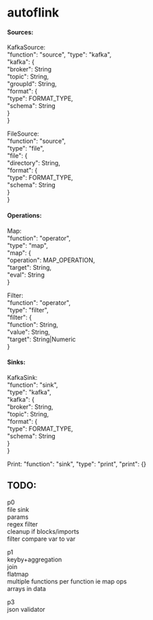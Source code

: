 # autoflink

#### Sources:  

KafkaSource:  
"function": "source",
"type": "kafka",  
"kafka": {  
  "broker": String  
  "topic": String,  
  "groupId": String,  
  "format": {  
    "type": FORMAT_TYPE,  
    "schema": String  
  }  
}  

FileSource:  
"function": "source",  
"type": "file",  
"file": {  
  "directory": String,  
  "format": {  
    "type": FORMAT_TYPE,  
    "schema": String  
  }  
}  

#### Operations:  
Map:  
"function": "operator",  
"type": "map",  
"map": {  
  "operation": MAP_OPERATION,  
  "target": String,  
  "eval": String  
}  

Filter:  
"function": "operator",  
"type": "filter",  
"filter": {  
  "function": String,  
  "value": String,  
  "target": String|Numeric  
}

#### Sinks:  
KafkaSink:  
"function": "sink",  
"type": "kafka",  
"kafka": {  
  "broker": String,  
  "topic": String,  
  "format": {  
      "type": FORMAT_TYPE,  
      "schema": String  
  }  
}

Print:
"function": "sink",
"type": "print",
"print": {}

## TODO:  

p0  
file sink  
params  
regex filter  
cleanup if blocks/imports  
filter compare var to var  

p1  
keyby+aggregation  
join  
flatmap  
multiple functions per function ie map ops  
arrays in data  

p3  
json validator  

